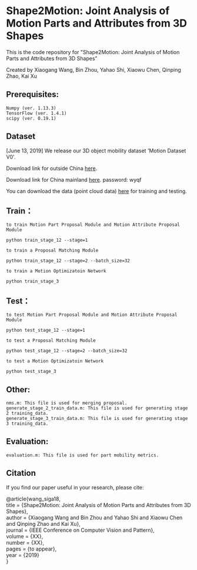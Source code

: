 # Shape2Motion: Joint Analysis of Motion Parts and Attributes from 3D Shapes

This is the code repository for "Shape2Motion: Joint Analysis of Motion Parts and Attributes from 3D Shapes”

Created by Xiaogang Wang, Bin Zhou, Yahao Shi, Xiaowu Chen, Qinping Zhao, Kai Xu


## Prerequisites: 
    Numpy (ver. 1.13.3)
    TensorFlow (ver. 1.4.1)
    scipy (ver. 0.19.1)
     
## Dataset 
[June 13, 2019] We release our 3D object mobility dataset 'Motion Dataset V0'.

Download link for outside China [here](https://drive.google.com/file/d/1ZtWgMqYSNl1MSXKaTnMdN6xHXme9AjXb/view?usp=sharing).

Download link for China mainland [here](https://pan.baidu.com/s/15SI47xGKfKBzFMLna_SOZg).
password: wyqf


You can download the data (point cloud data) [here](http://www.zbuaa.com/CVPR19/dataset.zip) for training and testing.


## Train：

    to train Motion Part Proposal Module and Motion Attribute Proposal Module

    python train_stage_12 --stage=1

    to train a Proposal Matching Module

    python train_stage_12 --stage=2 --batch_size=32

    to train a Motion Optimizatoin Network

    python train_stage_3

## Test：

    to test Motion Part Proposal Module and Motion Attribute Proposal Module

    python test_stage_12 --stage=1

    to test a Proposal Matching Module

    python test_stage_12 --stage=2 --batch_size=32

    to test a Motion Optimizatoin Network

    python test_stage_3

## Other:
    nms.m: This file is used for merging proposal.
    generate_stage_2_train_data.m: This file is used for generating stage 2 training_data.
    generate_stage_3_train_data.m: This file is used for generating stage 3 training_data.
    
## Evaluation:
    evaluation.m: This file is used for part mobility metrics.

## Citation

If you find our paper useful in your research, please cite:

 @article{wang_siga18,\
   title = {Shape2Motion: Joint Analysis of Motion Parts and Attributes from 3D Shapes},\
   author = {Xiaogang Wang and Bin Zhou and Yahao Shi and Xiaowu Chen and Qinping Zhao and Kai Xu},\
   journal = {IEEE Conference on Computer Vision and Pattern},\
   volume = {XX},\
   number = {XX},\
   pages = {to appear},\
   year = {2019}\
  }
